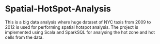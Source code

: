 # Spatial-HotSpot-Analysis
 This is a big data analysis where huge dataset of NYC taxis from 2009 to 2012 is used for performing spatial hotspot analysis. The project is implemented using Scala and SparkSQL for analysing the hot zone and hot cells from the data.
